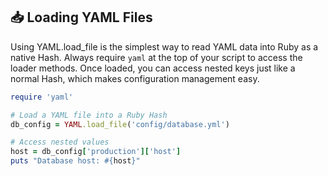 ## 📥 Loading YAML Files

Using YAML.load_file is the simplest way to read YAML data into Ruby as a native Hash. Always require `yaml` at the top of your script to access the loader methods. Once loaded, you can access nested keys just like a normal Hash, which makes configuration management easy.

```ruby
require 'yaml'

# Load a YAML file into a Ruby Hash
db_config = YAML.load_file('config/database.yml')

# Access nested values
host = db_config['production']['host']
puts "Database host: #{host}"
```